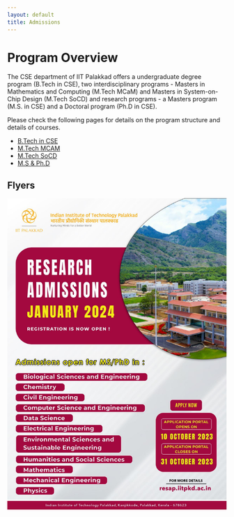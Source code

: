 ```yaml
---
layout: default
title: Admissions
---
```

# Program Overview
The CSE department of IIT Palakkad offers a undergraduate degree program (B.Tech in CSE), two interdisciplinary programs - Masters in Mathematics and Computing (M.Tech MCaM) and Masters in System-on-Chip Design (M.Tech SoCD) and research programs - a Masters program (M.S. in CSE) and a Doctoral program (Ph.D in CSE). 

Please check the following pages for details on the program structure and details of courses.
* [B.Tech in CSE](/btech)
* [M.Tech MCAM](/mcam)
* [M.Tech SoCD](/msocd)
* [M.S & Ph.D](/ms-phd)

## Flyers
<div class="row ">
<!--  <div class="col-md-4">
<a href="https://pgadmit.iitpkd.ac.in/"><img class="mx-auto d-block" src="/assets/img/admissions-2023.jpg"></a>
  </div> -->
   <div class="col-md-4">
<a href="https://resap.iitpkd.ac.in/"><img class="mx-auto d-block" src="/assets/img/resadmissions-2024.jpg"></a>
  </div> 
</div> 
